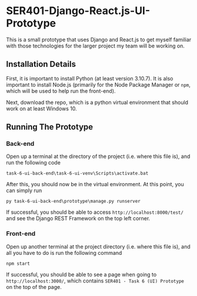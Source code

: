 # SER401-Django-React.js-UI-Prototype
This is a small prototype that uses Django and React.js to get myself familiar with those technologies for the larger project my team will be working on.

## Installation Details
First, it is important to install Python (at least version 3.10.7). It is also important to install Node.js (primarily for the Node Package Manager or `npm`, which will be used to help run the front-end).

Next, download the repo, which is a python virtual environment that should work on at least Windows 10. 

## Running The Prototype

### Back-end
Open up a terminal at the directory of the project (i.e. where this file is), and run the following code
```
task-6-ui-back-end\task-6-ui-venv\Scripts\activate.bat
```

After this, you should now be in the virtual environment. At this point, you can simply run
```
py task-6-ui-back-end\prototype\manage.py runserver
```

If successful, you should be able to access `http://localhost:8000/test/` and see the Django REST Framework on the top left corner.

### Front-end
Open up another terminal at the project directory (i.e. where this file is), and all you have to do is run the following command
```
npm start
```

If successful, you should be able to see a page when going to `http://localhost:3000/`, which contains `SER401 - Task 6 (UI) Prototype` on the top of the page.